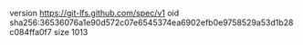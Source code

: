 version https://git-lfs.github.com/spec/v1
oid sha256:36536076a1e90d572c07e6545374ea6902efb0e9758529a53d1b28c084ffa0f7
size 1013

